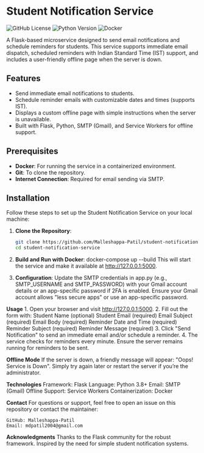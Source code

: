# Student Notification Service

![GitHub License](https://img.shields.io/badge/license-MIT-blue.svg)
![Python Version](https://img.shields.io/badge/python-3.8%2B-blue.svg)
![Docker](https://img.shields.io/badge/docker-supported-green.svg)

A Flask-based microservice designed to send email notifications and schedule reminders for students. This service supports immediate email dispatch, scheduled reminders with Indian Standard Time (IST) support, and includes a user-friendly offline page when the server is down.

## Features
- Send immediate email notifications to students.
- Schedule reminder emails with customizable dates and times (supports IST).
- Displays a custom offline page with simple instructions when the server is unavailable.
- Built with Flask, Python, SMTP (Gmail), and Service Workers for offline support.

## Prerequisites
- **Docker**: For running the service in a containerized environment.
- **Git**: To clone the repository.
- **Internet Connection**: Required for email sending via SMTP.

## Installation
Follow these steps to set up the Student Notification Service on your local machine:

1. **Clone the Repository**:
   ```bash
   git clone https://github.com/Malleshappa-Patil/student-notification-service.git
   cd student-notification-service

2. **Build and Run with Docker**:
    docker-compose up --build
    This will start the service and make it available at http://127.0.0.1:5000.

3. **Configuration**:
    Update the SMTP credentials in app.py (e.g., SMTP_USERNAME and SMTP_PASSWORD) with your Gmail account details or an app-specific password if 2FA is enabled.
    Ensure your Gmail account allows "less secure apps" or use an app-specific password.


**Usage**
    1. Open your browser and visit http://127.0.0.1:5000.
    2. Fill out the form with:
            Student Name (optional)
            Student Email (required)
            Email Subject (required)
            Email Body (required)
            Reminder Date and Time (required)
            Reminder Subject (required)
            Reminder Message (required)
    3. Click "Send Notification" to send an immediate email and/or schedule a reminder.
    4. The service checks for reminders every minute. Ensure the server remains running for reminders to be sent.


**Offline Mode**
    If the server is down, a friendly message will appear: "Oops! Service is Down". Simply try again later or restart the server if you’re the administrator.

**Technologies**
    Framework: Flask
    Language: Python 3.8+
    Email: SMTP (Gmail)
    Offline Support: Service Workers
    Containerization: Docker

**Contact**
    For questions or support, feel free to open an issue on this repository or contact the maintainer:

    GitHub: Malleshappa-Patil
    Email: mdpatil2004@gmail.com

**Acknowledgments**
    Thanks to the Flask community for the robust framework.
    Inspired by the need for simple student notification systems.

